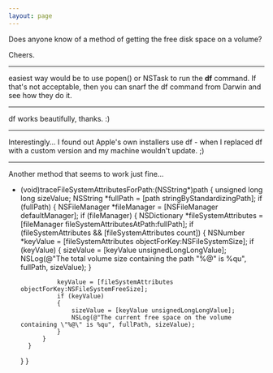 ```yaml
---
layout: page
---
```


Does anyone know of a method of getting the free disk space on a volume?

Cheers.

----

easiest way would be to use popen() or NSTask to run the **df** command.  If that's not acceptable, then you can snarf the df command from Darwin and see how they do it.

----

df works beautifully, thanks. :)

----

Interestingly... I found out Apple's own installers use df - when I replaced df with a custom version and my machine wouldn't update. ;)

----

Another method that seems to work just fine...

    
- (void)traceFileSystemAttributesForPath:(NSString*)path
{
    unsigned long long sizeValue;
    NSString *fullPath = [path stringByStandardizingPath];
    if (fullPath)
    {
        NSFileManager *fileManager = [NSFileManager defaultManager];
        if (fileManager)
        {
            NSDictionary *fileSystemAttributes = [fileManager fileSystemAttributesAtPath:fullPath];
            if (fileSystemAttributes && [fileSystemAttributes count])
            {
                NSNumber *keyValue = [fileSystemAttributes objectForKey:NSFileSystemSize];
                if (keyValue)
                {
                    sizeValue = [keyValue unsignedLongLongValue];
                    NSLog(@"The total volume size containing the path \"%@\" is %qu", fullPath, sizeValue);
                }
                
                keyValue = [fileSystemAttributes objectForKey:NSFileSystemFreeSize];
                if (keyValue)
                {
                    sizeValue = [keyValue unsignedLongLongValue];
                    NSLog(@"The current free space on the volume containing \"%@\" is %qu", fullPath, sizeValue);
                }
            }
        }
    }
}
